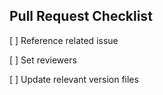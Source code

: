 ## Pull Request Checklist


[ ] Reference related issue


[ ] Set reviewers


[ ] Update relevant version files